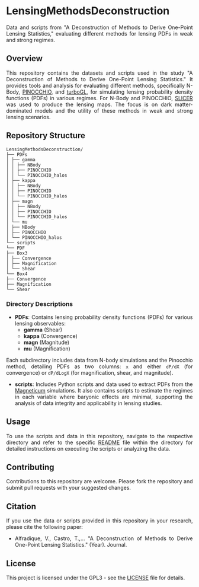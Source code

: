 # LensingMethodsDeconstruction

<div align="justify">

Data and scripts from "A Deconstruction of Methods to Derive One-Point Lensing Statistics," evaluating different methods for lensing PDFs in weak and strong regimes.

## Overview

This repository contains the datasets and scripts used in the study "A Deconstruction of Methods to Derive One-Point Lensing Statistics." It provides tools and analysis for evaluating different methods, specifically N-Body, [PINOCCHIO](https://github.com/pigimonaco/Pinocchio), and [turboGL](https://github.com/valerio-marra/turboGL), for simulating lensing probability density functions (PDFs) in various regimes. For N-Body and PINOCCHIO, [SLICER](https://github.com/TiagoBsCastro/SLICER) was used to produce the lensing maps. The focus is on dark matter-dominated models and the utility of these methods in weak and strong lensing scenarios. 

## Repository Structure

```plaintext
LensingMethodsDeconstruction/
├── PDFs
│ ├── gamma
│ │ ├── NBody
│ │ ├── PINOCCHIO
│ │ └── PINOCCHIO_halos
│ ├── kappa
│ │ ├── NBody
│ │ ├── PINOCCHIO
│ │ └── PINOCCHIO_halos
│ ├── magn
│ │ ├── NBody
│ │ ├── PINOCCHIO
│ │ └── PINOCCHIO_halos
│ └── mu
│ ├── NBody
│ ├── PINOCCHIO
│ └── PINOCCHIO_halos
└── scripts
└── PDF
├── Box3
│ ├── Convergence
│ ├── Magnification
│ └── Shear
└── Box4
├── Convergence
├── Magnification
└── Shear
```

### Directory Descriptions

- **PDFs**: Contains lensing probability density functions (PDFs) for various lensing observables:
  - **gamma** (Shear)
  - **kappa** (Convergence)
  - **magn** (Magnitude)
  - **mu** (Magnification)
  
Each subdirectory includes data from N-body simulations and the Pinocchio method, detailing PDFs as two columns: `x` and either `dP/dX` (for convergence) or `dP/dLogX` (for magnification, shear, and magnitude).

- **scripts**: Includes Python scripts and data used to extract PDFs from the [Magneticum](https://magneticum.org) simulations. It also contains scripts to estimate the regimes in each variable where baryonic effects are minimal, supporting the analysis of data integrity and applicability in lensing studies.

## Usage

To use the scripts and data in this repository, navigate to the respective directory and refer to the specific [README](./scripts/README.md) file within the directory for detailed instructions on executing the scripts or analyzing the data.

## Contributing

Contributions to this repository are welcome. Please fork the repository and submit pull requests with your suggested changes.

## Citation

If you use the data or scripts provided in this repository in your research, please cite the following paper:

- Alfradique, V., Castro, T.,... "A Deconstruction of Methods to Derive One-Point Lensing Statistics." (Year). Journal.

## License

This project is licensed under the GPL3 - see the [LICENSE](./LICENSE) file for details.

</div>

